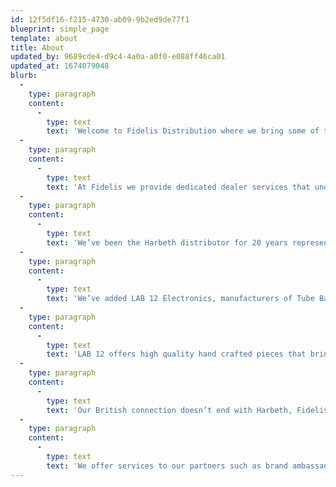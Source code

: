 ```yaml
---
id: 12f5df16-f215-4730-ab09-9b2ed9de77f1
blueprint: simple_page
template: about
title: About
updated_by: 9689cde4-d9c4-4a0a-a0f0-e088ff46ca01
updated_at: 1674079048
blurb:
  -
    type: paragraph
    content:
      -
        type: text
        text: 'Welcome to Fidelis Distribution where we bring some of the finest high end audio to our dealers and customers across the United States.'
  -
    type: paragraph
    content:
      -
        type: text
        text: 'At Fidelis we provide dedicated dealer services that underpin brand integrity with timely support, advertising with our audio industry partners, and participation in Audio shows.'
  -
    type: paragraph
    content:
      -
        type: text
        text: 'We’ve been the Harbeth distributor for 20 years representing this iconic BBC inspired loudspeaker company through our network of select dealers. '
  -
    type: paragraph
    content:
      -
        type: text
        text: 'We’ve added LAB 12 Electronics, manufacturers of Tube Based Electronics from Greece.'
  -
    type: paragraph
    content:
      -
        type: text
        text: 'LAB 12 offers high quality hand crafted pieces that bring out the very best in tube based designs at incredibly attractive price points. '
  -
    type: paragraph
    content:
      -
        type: text
        text: 'Our British connection doesn’t end with Harbeth, Fidelis is proud to have added NEAT Acoustics to our portfolio. The NEAT ranges provide us with unique loudspeaker designs incorporating ribbon tweeters and Isobaric woofer designs that deliver stunning bass dynamics. '
  -
    type: paragraph
    content:
      -
        type: text
        text: 'We offer services to our partners such as brand ambassador for Stenheim Loudspeakers/Switzerland, Stein Music/Germany and  Audio Analogue/Italy.'
---
```


